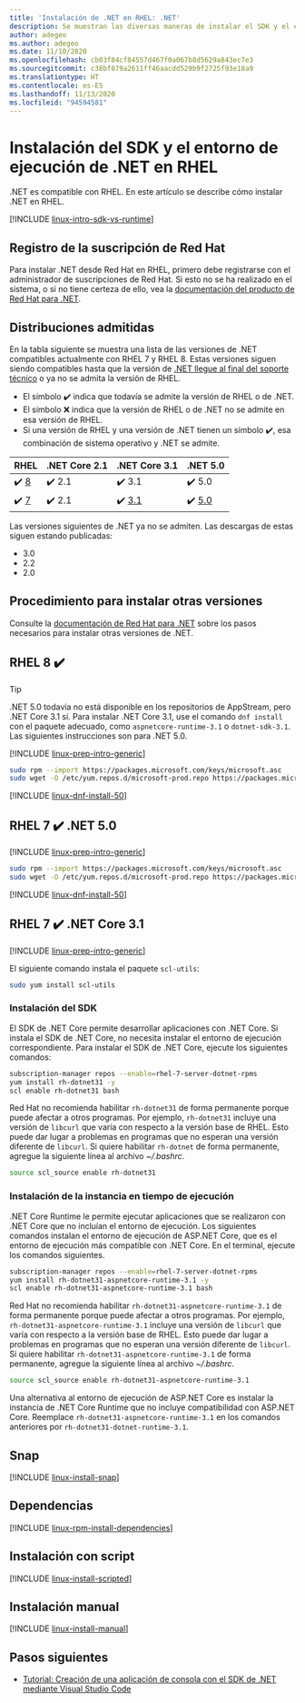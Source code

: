 ```yaml
---
title: 'Instalación de .NET en RHEL: .NET'
description: Se muestran las diversas maneras de instalar el SDK y el entorno de ejecución de .NET en RHEL.
author: adegeo
ms.author: adegeo
ms.date: 11/10/2020
ms.openlocfilehash: cb03f84cf84557d467f0a067b8d5629a843ec7e3
ms.sourcegitcommit: c38bf879a2611ff46aacdd529b9f2725f93e18a9
ms.translationtype: HT
ms.contentlocale: es-ES
ms.lasthandoff: 11/13/2020
ms.locfileid: "94594581"
---
```

# <a name="install-the-net-sdk-or-the-net-runtime-on-rhel"></a>Instalación del SDK y el entorno de ejecución de .NET en RHEL

.NET es compatible con RHEL. En este artículo se describe cómo instalar .NET en RHEL.

[!INCLUDE [linux-intro-sdk-vs-runtime](includes/linux-intro-sdk-vs-runtime.md)]

## <a name="register-your-red-hat-subscription"></a>Registro de la suscripción de Red Hat

Para instalar .NET desde Red Hat en RHEL, primero debe registrarse con el administrador de suscripciones de Red Hat. Si esto no se ha realizado en el sistema, o si no tiene certeza de ello, vea la [documentación del producto de Red Hat para .NET](https://access.redhat.com/documentation/net/5.0/).

## <a name="supported-distributions"></a>Distribuciones admitidas

En la tabla siguiente se muestra una lista de las versiones de .NET compatibles actualmente con RHEL 7 y RHEL 8. Estas versiones siguen siendo compatibles hasta que la versión de [.NET llegue al final del soporte técnico](https://dotnet.microsoft.com/platform/support/policy/dotnet-core) o ya no se admita la versión de RHEL.

- El símbolo ✔️ indica que todavía se admite la versión de RHEL o de .NET.
- El símbolo ❌ indica que la versión de RHEL o de .NET no se admite en esa versión de RHEL.
- Si una versión de RHEL y una versión de .NET tienen un símbolo ✔️, esa combinación de sistema operativo y .NET se admite.

| RHEL                     | .NET Core 2.1 | .NET Core 3.1 | .NET 5.0 |
|--------------------------|---------------|---------------|----------------|
| ✔️ [8](#rhel-8-)        | ✔️ 2.1        | ✔️ 3.1        | ✔️ 5.0 |
| ✔️ [7](#rhel-7--net-50) | ✔️ 2.1        | ✔️ [3.1](#rhel-7--net-core-31)        | ✔️ [5.0](#rhel-7--net-50) |

Las versiones siguientes de .NET ya no se admiten. Las descargas de estas siguen estando publicadas:

- 3.0
- 2.2
- 2.0

## <a name="how-to-install-other-versions"></a>Procedimiento para instalar otras versiones

Consulte la [documentación de Red Hat para .NET](https://access.redhat.com/documentation/net/5.0/) sobre los pasos necesarios para instalar otras versiones de .NET.

## <a name="rhel-8-"></a>RHEL 8 ✔️

> [!TIP]
> .NET 5.0 todavía no está disponible en los repositorios de AppStream, pero .NET Core 3.1 sí. Para instalar .NET Core 3.1, use el comando `dnf install` con el paquete adecuado, como `aspnetcore-runtime-3.1` o `dotnet-sdk-3.1`. Las siguientes instrucciones son para .NET 5.0.

[!INCLUDE [linux-prep-intro-generic](includes/linux-prep-intro-generic.md)]

```bash
sudo rpm --import https://packages.microsoft.com/keys/microsoft.asc
sudo wget -O /etc/yum.repos.d/microsoft-prod.repo https://packages.microsoft.com/config/rhel/8/prod.repo
```

[!INCLUDE [linux-dnf-install-50](includes/linux-install-50-dnf.md)]

## <a name="rhel-7--net-50"></a>RHEL 7 ✔️ .NET 5.0

[!INCLUDE [linux-prep-intro-generic](includes/linux-prep-intro-generic.md)]

```bash
sudo rpm --import https://packages.microsoft.com/keys/microsoft.asc
sudo wget -O /etc/yum.repos.d/microsoft-prod.repo https://packages.microsoft.com/config/rhel/7/prod.repo
```

[!INCLUDE [linux-dnf-install-50](includes/linux-install-50-yum.md)]

## <a name="rhel-7--net-core-31"></a>RHEL 7 ✔️ .NET Core 3.1

[!INCLUDE [linux-prep-intro-generic](includes/linux-prep-intro-generic.md)]

El siguiente comando instala el paquete `scl-utils`:

```bash
sudo yum install scl-utils
```

### <a name="install-the-sdk"></a>Instalación del SDK

El SDK de .NET Core permite desarrollar aplicaciones con .NET Core. Si instala el SDK de .NET Core, no necesita instalar el entorno de ejecución correspondiente. Para instalar el SDK de .NET Core, ejecute los siguientes comandos:

```bash
subscription-manager repos --enable=rhel-7-server-dotnet-rpms
yum install rh-dotnet31 -y
scl enable rh-dotnet31 bash
```

Red Hat no recomienda habilitar `rh-dotnet31` de forma permanente porque puede afectar a otros programas. Por ejemplo, `rh-dotnet31` incluye una versión de `libcurl` que varía con respecto a la versión base de RHEL. Esto puede dar lugar a problemas en programas que no esperan una versión diferente de `libcurl`. Si quiere habilitar `rh-dotnet` de forma permanente, agregue la siguiente línea al archivo _~/.bashrc_.

```bash
source scl_source enable rh-dotnet31
```

### <a name="install-the-runtime"></a>Instalación de la instancia en tiempo de ejecución

.NET Core Runtime le permite ejecutar aplicaciones que se realizaron con .NET Core que no incluían el entorno de ejecución. Los siguientes comandos instalan el entorno de ejecución de ASP.NET Core, que es el entorno de ejecución más compatible con .NET Core. En el terminal, ejecute los comandos siguientes.

```bash
subscription-manager repos --enable=rhel-7-server-dotnet-rpms
yum install rh-dotnet31-aspnetcore-runtime-3.1 -y
scl enable rh-dotnet31-aspnetcore-runtime-3.1 bash
```

Red Hat no recomienda habilitar `rh-dotnet31-aspnetcore-runtime-3.1` de forma permanente porque puede afectar a otros programas. Por ejemplo, `rh-dotnet31-aspnetcore-runtime-3.1` incluye una versión de `libcurl` que varía con respecto a la versión base de RHEL. Esto puede dar lugar a problemas en programas que no esperan una versión diferente de `libcurl`. Si quiere habilitar `rh-dotnet31-aspnetcore-runtime-3.1` de forma permanente, agregue la siguiente línea al archivo _~/.bashrc_.

```bash
source scl_source enable rh-dotnet31-aspnetcore-runtime-3.1
```

Una alternativa al entorno de ejecución de ASP.NET Core es instalar la instancia de .NET Core Runtime que no incluye compatibilidad con ASP.NET Core. Reemplace `rh-dotnet31-aspnetcore-runtime-3.1` en los comandos anteriores por `rh-dotnet31-dotnet-runtime-3.1`.

## <a name="snap"></a>Snap

[!INCLUDE [linux-install-snap](includes/linux-install-snap.md)]

## <a name="dependencies"></a>Dependencias

[!INCLUDE [linux-rpm-install-dependencies](includes/linux-rpm-install-dependencies.md)]

## <a name="scripted-install"></a>Instalación con script

[!INCLUDE [linux-install-scripted](includes/linux-install-scripted.md)]

## <a name="manual-install"></a>Instalación manual

[!INCLUDE [linux-install-manual](includes/linux-install-manual.md)]

## <a name="next-steps"></a>Pasos siguientes

- [Tutorial: Creación de una aplicación de consola con el SDK de .NET mediante Visual Studio Code](../tutorials/with-visual-studio-code.md)

